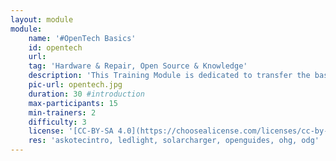 ```yaml
---
layout: module
module:
    name: '#OpenTech Basics'
    id: opentech
    url: 
    tag: 'Hardware & Repair, Open Source & Knowledge'
    description: 'This Training Module is dedicated to transfer the basic knowledge of #OpenTech understanding for tools, skills and maker experience'
    pic-url: opentech.jpg
    duration: 30 #introduction
    max-participants: 15
    min-trainers: 2
    difficulty: 3
    license: '[CC-BY-SA 4.0](https://choosealicense.com/licenses/cc-by-sa-4.0/)'
    res: 'askotecintro, ledlight, solarcharger, openguides, ohg, odg'
--- 
```


